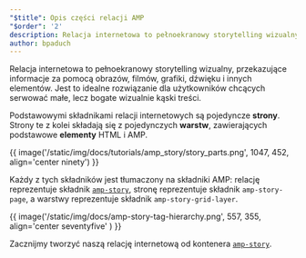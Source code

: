 ```yaml
---
"$title": Opis części relacji AMP
"$order": '2'
description: Relacja internetowa to pełnoekranowy storytelling wizualny, przekazujące informacje za pomocą obrazów, filmów, grafiki, dźwięku i innych elementów. Jest to idealne rozwiązanie dla użytkowników...
author: bpaduch
---
```


Relacja internetowa to pełnoekranowy storytelling wizualny, przekazujące informacje za pomocą obrazów, filmów, grafiki, dźwięku i innych elementów. Jest to idealne rozwiązanie dla użytkowników chcących serwować małe, lecz bogate wizualnie kąski treści.

Podstawowymi składnikami relacji internetowych są pojedyncze **strony**. Strony te z kolei składają się z pojedynczych **warstw**, zawierających podstawowe **elementy** HTML i AMP.

{{ image('/static/img/docs/tutorials/amp_story/story_parts.png', 1047, 452, align='center ninety') }}

Każdy z tych składników jest tłumaczony na składniki AMP: relację reprezentuje składnik [`amp-story`](../../../../documentation/components/reference/amp-story.md), stronę reprezentuje składnik `amp-story-page`, a warstwy reprezentuje składnik `amp-story-grid-layer`.

{{ image('/static/img/docs/amp-story-tag-hierarchy.png', 557, 355, align='center seventyfive' ) }}

Zacznijmy tworzyć naszą relację internetową od kontenera [`amp-story`](../../../../documentation/components/reference/amp-story.md).
